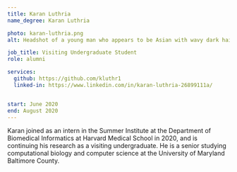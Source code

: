 ```yaml
---
title: Karan Luthria
name_degree: Karan Luthria

photo: karan-luthria.png
alt: Headshot of a young man who appears to be Asian with wavy dark hair and round glasses wearing a maroon hoodie and black jacket embroidered with “hackUMBC” and “Major League Hacking”. He is standing outside in front of a brick building, and the background is blurred.

job_title: Visiting Undergraduate Student
role: alumni

services:
  github: https://github.com/kluthr1
  linked-in: https://www.linkedin.com/in/karan-luthria-26899111a/


start: June 2020
end: August 2020
---
```

Karan joined as an intern in the Summer Institute at the Department of Biomedical Informatics at Harvard Medical School in 2020, and is continuing his research as a visiting undergraduate. He is a senior studying computational biology and computer science at the University of Maryland Baltimore County.
